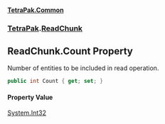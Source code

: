 #### [TetraPak.Common](index.md 'index')
### [TetraPak](TetraPak.md 'TetraPak').[ReadChunk](TetraPak_ReadChunk.md 'TetraPak.ReadChunk')
## ReadChunk.Count Property
Number of entities to be included in read operation.  
```csharp
public int Count { get; set; }
```
#### Property Value
[System.Int32](https://docs.microsoft.com/en-us/dotnet/api/System.Int32 'System.Int32')
